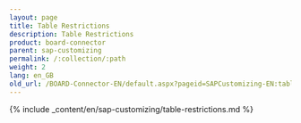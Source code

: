 ```yaml
---
layout: page
title: Table Restrictions
description: Table Restrictions
product: board-connector
parent: sap-customizing
permalink: /:collection/:path
weight: 2
lang: en_GB
old_url: /BOARD-Connector-EN/default.aspx?pageid=SAPCustomizing-EN:table-restrictions
---
```


{% include _content/en/sap-customizing/table-restrictions.md  %}